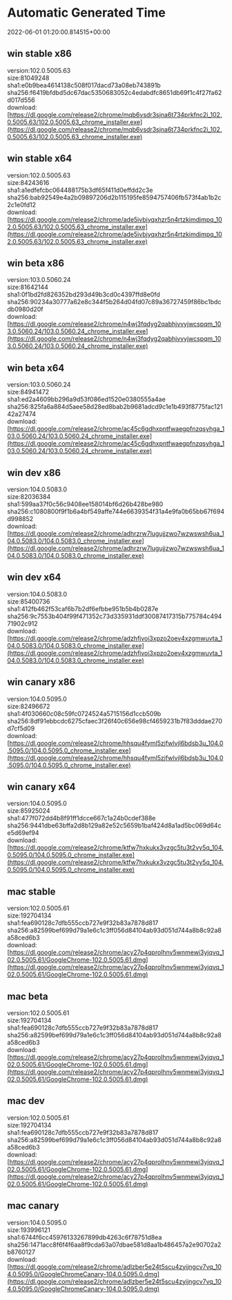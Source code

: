 # Automatic Generated Time
2022-06-01 01:20:00.814515+00:00

## win stable x86
version:102.0.5005.63  
size:81049248  
sha1:e0b9bea4614138c508f017dacd73a08eb743891b  
sha256:f6419bfdbd5dc67dac5350683052c4edabdfc8651db69f1c4f27fa62d017d556  
download:[https://dl.google.com/release2/chrome/mqb6vsdr3sjna6t734prkfnc2i_102.0.5005.63/102.0.5005.63_chrome_installer.exe](https://dl.google.com/release2/chrome/mqb6vsdr3sjna6t734prkfnc2i_102.0.5005.63/102.0.5005.63_chrome_installer.exe)  

## win stable x64
version:102.0.5005.63  
size:84243616  
sha1:a1edfefcbc064488175b3df65f411d0effdd2c3e  
sha256:bab92549e4a2b09897206d2b115195fe8594757406fb573f4ab1b2c2c1e0fd12  
download:[https://dl.google.com/release2/chrome/ade5ivbjyqxhzr5n4rtzkimdjmpq_102.0.5005.63/102.0.5005.63_chrome_installer.exe](https://dl.google.com/release2/chrome/ade5ivbjyqxhzr5n4rtzkimdjmpq_102.0.5005.63/102.0.5005.63_chrome_installer.exe)  

## win beta x86
version:103.0.5060.24  
size:81642144  
sha1:0f1bd2fd826352bd293d49b3cd0c4397ffd8e0fd  
sha256:90234a30777a62e8c344f5b264d04fd07c89a36727459f86bc1bdcdb0980d20f  
download:[https://dl.google.com/release2/chrome/n4wj3fqdyg2qabhjvvyjwcspqm_103.0.5060.24/103.0.5060.24_chrome_installer.exe](https://dl.google.com/release2/chrome/n4wj3fqdyg2qabhjvvyjwcspqm_103.0.5060.24/103.0.5060.24_chrome_installer.exe)  

## win beta x64
version:103.0.5060.24  
size:84941472  
sha1:ed2a4609bb296a9d53f086ed1520e0380555a4ae  
sha256:825fa6a884d5aee58d28ed8bab2b9681adcd9c1e1b493f8775fac12142a27474  
download:[https://dl.google.com/release2/chrome/ac45c6gdhxpntfwaegpfnzqsyhga_103.0.5060.24/103.0.5060.24_chrome_installer.exe](https://dl.google.com/release2/chrome/ac45c6gdhxpntfwaegpfnzqsyhga_103.0.5060.24/103.0.5060.24_chrome_installer.exe)  

## win dev x86
version:104.0.5083.0  
size:82036384  
sha1:599aa37f0c56c9408ee158014bf6d26b428be980  
sha256:c1080800f9f1b6a4bf549affe744e6639354f31a4e9fa0b65bb67f694d998852  
download:[https://dl.google.com/release2/chrome/adhrzrw7lugujjzwo7wzwswsh6ua_104.0.5083.0/104.0.5083.0_chrome_installer.exe](https://dl.google.com/release2/chrome/adhrzrw7lugujjzwo7wzwswsh6ua_104.0.5083.0/104.0.5083.0_chrome_installer.exe)  

## win dev x64
version:104.0.5083.0  
size:85400736  
sha1:412fb462f53caf6b7b2df6efbbe951b5b4b0287e  
sha256:9c7553b404f99f471352c73d335931ddf30087417315b775784c49471902c912  
download:[https://dl.google.com/release2/chrome/adzhfjvoi3xpzo2oev4xzgmwuvta_104.0.5083.0/104.0.5083.0_chrome_installer.exe](https://dl.google.com/release2/chrome/adzhfjvoi3xpzo2oev4xzgmwuvta_104.0.5083.0/104.0.5083.0_chrome_installer.exe)  

## win canary x86
version:104.0.5095.0  
size:82496672  
sha1:4f030660c08c59fc0724524a5715156d1ccb509b  
sha256:8df91ebbcdc6275cfaec3f26f40c656e98cf4659231b7f83dddae270d7cf5d09  
download:[https://dl.google.com/release2/chrome/hhsqu4fyml5zjfwlvjl6bdsb3u_104.0.5095.0/104.0.5095.0_chrome_installer.exe](https://dl.google.com/release2/chrome/hhsqu4fyml5zjfwlvjl6bdsb3u_104.0.5095.0/104.0.5095.0_chrome_installer.exe)  

## win canary x64
version:104.0.5095.0  
size:85925024  
sha1:477f072dd4b8f91ff1dcce667c1a24b0cdef388e  
sha256:9441dbe63bffa2d8b129a82e52c5659b1baf424d8a1ad5bc069d64ce5d69ef94  
download:[https://dl.google.com/release2/chrome/ktfw7hxkukx3vzgc5tu3t2vy5q_104.0.5095.0/104.0.5095.0_chrome_installer.exe](https://dl.google.com/release2/chrome/ktfw7hxkukx3vzgc5tu3t2vy5q_104.0.5095.0/104.0.5095.0_chrome_installer.exe)  

## mac stable
version:102.0.5005.61  
size:192704134  
sha1:fea690128c7dfb555ccb727e9f32b83a7878d817  
sha256:a82599bef699d79a1e6c1c3ff056d84104ab93d051d744a8b8c92a8a58ced6b3  
download:[https://dl.google.com/release2/chrome/acy27p4qprolhnv5wnmewi3yjqvq_102.0.5005.61/GoogleChrome-102.0.5005.61.dmg](https://dl.google.com/release2/chrome/acy27p4qprolhnv5wnmewi3yjqvq_102.0.5005.61/GoogleChrome-102.0.5005.61.dmg)  

## mac beta
version:102.0.5005.61  
size:192704134  
sha1:fea690128c7dfb555ccb727e9f32b83a7878d817  
sha256:a82599bef699d79a1e6c1c3ff056d84104ab93d051d744a8b8c92a8a58ced6b3  
download:[https://dl.google.com/release2/chrome/acy27p4qprolhnv5wnmewi3yjqvq_102.0.5005.61/GoogleChrome-102.0.5005.61.dmg](https://dl.google.com/release2/chrome/acy27p4qprolhnv5wnmewi3yjqvq_102.0.5005.61/GoogleChrome-102.0.5005.61.dmg)  

## mac dev
version:102.0.5005.61  
size:192704134  
sha1:fea690128c7dfb555ccb727e9f32b83a7878d817  
sha256:a82599bef699d79a1e6c1c3ff056d84104ab93d051d744a8b8c92a8a58ced6b3  
download:[https://dl.google.com/release2/chrome/acy27p4qprolhnv5wnmewi3yjqvq_102.0.5005.61/GoogleChrome-102.0.5005.61.dmg](https://dl.google.com/release2/chrome/acy27p4qprolhnv5wnmewi3yjqvq_102.0.5005.61/GoogleChrome-102.0.5005.61.dmg)  

## mac canary
version:104.0.5095.0  
size:193996121  
sha1:6744f6cc45976133267899db4263c6f78751d8ea  
sha256:1471acc8f6f4f6aa8f9cda63a07dbae581d8aa1b486457a2e90702a2b8760127  
download:[https://dl.google.com/release2/chrome/adlzber5e24t5scu4zyijngcv7vq_104.0.5095.0/GoogleChromeCanary-104.0.5095.0.dmg](https://dl.google.com/release2/chrome/adlzber5e24t5scu4zyijngcv7vq_104.0.5095.0/GoogleChromeCanary-104.0.5095.0.dmg)  

